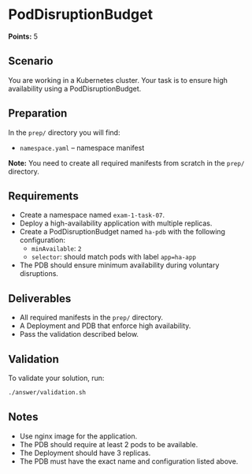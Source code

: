 # PodDisruptionBudget

**Points:** 5

## Scenario
You are working in a Kubernetes cluster. Your task is to ensure high availability using a PodDisruptionBudget.

## Preparation
In the `prep/` directory you will find:
- `namespace.yaml` – namespace manifest

**Note:** You need to create all required manifests from scratch in the `prep/` directory.

## Requirements
- Create a namespace named `exam-1-task-07`.
- Deploy a high-availability application with multiple replicas.
- Create a PodDisruptionBudget named `ha-pdb` with the following configuration:
  - `minAvailable`: `2`
  - `selector`: should match pods with label `app=ha-app`
- The PDB should ensure minimum availability during voluntary disruptions.

## Deliverables
- All required manifests in the `prep/` directory.
- A Deployment and PDB that enforce high availability.
- Pass the validation described below.

## Validation
To validate your solution, run:

```sh
./answer/validation.sh
```

## Notes
- Use nginx image for the application.
- The PDB should require at least 2 pods to be available.
- The Deployment should have 3 replicas.
- The PDB must have the exact name and configuration listed above.